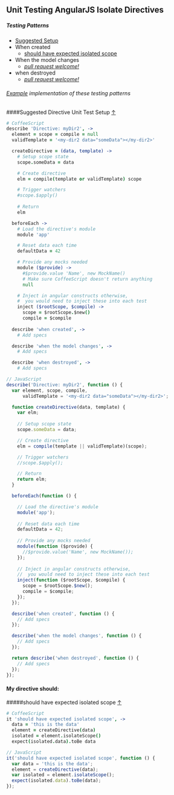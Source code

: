 ## Unit Testing AngularJS Isolate Directives

##### Testing Patterns

* [Suggested Setup](#suggested-directive-unit-test-setup-)
* When created
  * [should have expected isolated scope](#should-have-expected-isolated-scope-)
* When the model changes
  * *[pull request welcome!](../#contributing-test-patterns)*
* when destroyed
  * *[pull request welcome!](../#contributing-test-patterns)*

###### [Example](../example) implementation of these testing patterns

####Suggested Directive Unit Test Setup [&#8593;](#testing-patterns)
```CoffeeScript
# CoffeeScript
describe 'Directive: myDir2', ->
  element = scope = compile = null
  validTemplate = '<my-dir2 data="someData"></my-dir2>'

  createDirective = (data, template) ->
    # Setup scope state
    scope.someData = data

    # Create directive
    elm = compile(template or validTemplate) scope

    # Trigger watchers
    #scope.$apply()
    
    # Return
    elm

  beforeEach ->
    # Load the directive's module
    module 'app'

    # Reset data each time
    defaultData = 42

    # Provide any mocks needed
    module ($provide) ->
      #$provide.value 'Name', new MockName()
      # Make sure CoffeeScript doesn't return anything
      null

    # Inject in angular constructs otherwise,
    #  you would need to inject these into each test
    inject ($rootScope, $compile) ->
      scope = $rootScope.$new()
      compile = $compile
    
  describe 'when created', ->
    # Add specs

  describe 'when the model changes', ->
    # Add specs

  describe 'when destroyed', ->
    # Add specs
```

```JavaScript
// JavaScript
describe('Directive: myDir2', function () {
  var element, scope, compile,
      validTemplate = '<my-dir2 data="someData"></my-dir2>';

  function createDirective(data, template) {
    var elm;
    
    // Setup scope state
    scope.someData = data;

    // Create directive
    elm = compile(template || validTemplate)(scope);

    // Trigger watchers
    //scope.$apply();

    // Return
    return elm;
  }

  beforeEach(function () {

    // Load the directive's module
    module('app');
    
    // Reset data each time
    defaultData = 42;
    
    // Provide any mocks needed
    module(function ($provide) {
      //$provide.value('Name', new MockName());
    });
    
    // Inject in angular constructs otherwise,
    //  you would need to inject these into each test
    inject(function ($rootScope, $compile) {
      scope = $rootScope.$new();
      compile = $compile;
    });
  });

  describe('when created', function () {
    // Add specs
  });

  describe('when the model changes', function () {
    // Add specs
  });

  return describe('when destroyed', function () {
    // Add specs
  });
});
```

#### My directive should:


#####should have expected isolated scope [&#8593;](#testing-patterns)
```CoffeeScript
# CoffeeScript
it 'should have expected isolated scope', ->
  data = 'this is the data'
  element = createDirective(data)
  isolated = element.isolateScope()
  expect(isolated.data).toBe data
```

```JavaScript
// JavaScript
it('should have expected isolated scope', function () {
  var data = 'this is the data';
  element = createDirective(data);
  var isolated = element.isolateScope();
  expect(isolated.data).toBe(data);
});
```


